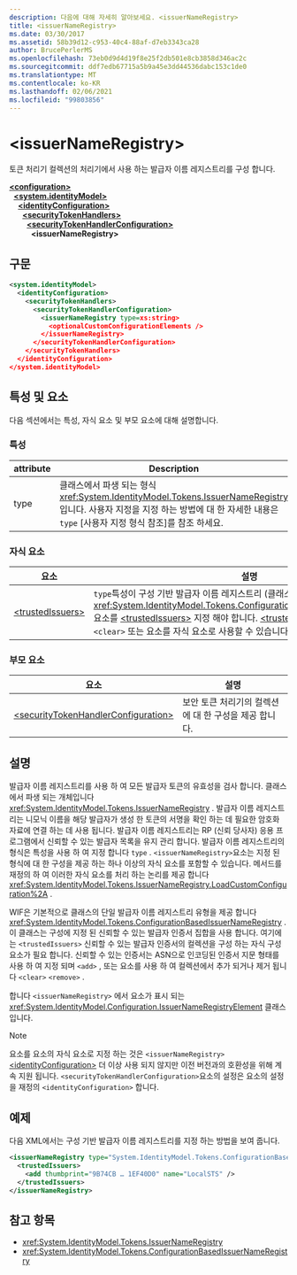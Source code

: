 ```yaml
---
description: 다음에 대해 자세히 알아보세요. <issuerNameRegistry>
title: <issuerNameRegistry>
ms.date: 03/30/2017
ms.assetid: 58b39d12-c953-40c4-88af-d7eb3343ca28
author: BrucePerlerMS
ms.openlocfilehash: 73eb0d9d4d19f8e25f2db501e8cb3858d346ac2c
ms.sourcegitcommit: ddf7edb67715a5b9a45e3dd44536dabc153c1de0
ms.translationtype: MT
ms.contentlocale: ko-KR
ms.lasthandoff: 02/06/2021
ms.locfileid: "99803856"
---
```

# \<issuerNameRegistry>

토큰 처리기 컬렉션의 처리기에서 사용 하는 발급자 이름 레지스트리를 구성 합니다.  
  
[**\<configuration>**](../configuration-element.md)\
&nbsp;&nbsp;[**\<system.identityModel>**](system-identitymodel.md)\
&nbsp;&nbsp;&nbsp;&nbsp;[**\<identityConfiguration>**](identityconfiguration.md)\
&nbsp;&nbsp;&nbsp;&nbsp;&nbsp;&nbsp;[**\<securityTokenHandlers>**](securitytokenhandlers.md)\
&nbsp;&nbsp;&nbsp;&nbsp;&nbsp;&nbsp;&nbsp;&nbsp;[**\<securityTokenHandlerConfiguration>**](securitytokenhandlerconfiguration.md)\
&nbsp;&nbsp;&nbsp;&nbsp;&nbsp;&nbsp;&nbsp;&nbsp;&nbsp;&nbsp;**\<issuerNameRegistry>**  
  
## <a name="syntax"></a>구문  
  
```xml  
<system.identityModel>  
  <identityConfiguration>  
    <securityTokenHandlers>  
      <securityTokenHandlerConfiguration>  
        <issuerNameRegistry type=xs:string>  
          <optionalCustomConfigurationElements />  
        </issuerNameRegistry>  
      </securityTokenHandlerConfiguration>  
    </securityTokenHandlers>  
  </identityConfiguration>  
</system.identityModel>  
```  
  
## <a name="attributes-and-elements"></a>특성 및 요소  

 다음 섹션에서는 특성, 자식 요소 및 부모 요소에 대해 설명합니다.  
  
### <a name="attributes"></a>특성  
  
|attribute|Description|  
|---------------|-----------------|  
|type|클래스에서 파생 되는 형식 <xref:System.IdentityModel.Tokens.IssuerNameRegistry> 입니다. 사용자 지정을 지정 하는 방법에 대 한 자세한 내용은 `type` [사용자 지정 형식 참조]를 참조 하세요.|  
  
### <a name="child-elements"></a>자식 요소  
  
|요소|설명|  
|-------------|-----------------|  
|[\<trustedIssuers>](trustedissuers.md)|`type`특성이 구성 기반 발급자 이름 레지스트리 (클래스)를 지정 하는 경우 <xref:System.IdentityModel.Tokens.ConfigurationBasedIssuerNameRegistry> 요소를 [\<trustedIssuers>](trustedissuers.md) 지정 해야 합니다. [\<trustedIssuers>](trustedissuers.md)요소는 `<add>` , `<clear>` 또는 요소를 자식 요소로 사용할 수 있습니다 `<remove>` .|  
  
### <a name="parent-elements"></a>부모 요소  
  
|요소|설명|  
|-------------|-----------------|  
|[\<securityTokenHandlerConfiguration>](securitytokenhandlerconfiguration.md)|보안 토큰 처리기의 컬렉션에 대 한 구성을 제공 합니다.|  
  
## <a name="remarks"></a>설명  

 발급자 이름 레지스트리를 사용 하 여 모든 발급자 토큰의 유효성을 검사 합니다. 클래스에서 파생 되는 개체입니다 <xref:System.IdentityModel.Tokens.IssuerNameRegistry> . 발급자 이름 레지스트리는 니모닉 이름을 해당 발급자가 생성 한 토큰의 서명을 확인 하는 데 필요한 암호화 자료에 연결 하는 데 사용 됩니다. 발급자 이름 레지스트리는 RP (신뢰 당사자) 응용 프로그램에서 신뢰할 수 있는 발급자 목록을 유지 관리 합니다. 발급자 이름 레지스트리의 형식은 특성을 사용 하 여 지정 합니다 `type` . `<issuerNameRegistry>`요소는 지정 된 형식에 대 한 구성을 제공 하는 하나 이상의 자식 요소를 포함할 수 있습니다. 메서드를 재정의 하 여 이러한 자식 요소를 처리 하는 논리를 제공 합니다 <xref:System.IdentityModel.Tokens.IssuerNameRegistry.LoadCustomConfiguration%2A> .  
  
 WIF은 기본적으로 클래스의 단일 발급자 이름 레지스트리 유형을 제공 합니다 <xref:System.IdentityModel.Tokens.ConfigurationBasedIssuerNameRegistry> . 이 클래스는 구성에 지정 된 신뢰할 수 있는 발급자 인증서 집합을 사용 합니다. 여기에는 `<trustedIssuers>` 신뢰할 수 있는 발급자 인증서의 컬렉션을 구성 하는 자식 구성 요소가 필요 합니다. 신뢰할 수 있는 인증서는 ASN으로 인코딩된 인증서 지문 형태를 사용 하 여 지정 되며 `<add>` , 또는 요소를 사용 하 여 컬렉션에서 추가 되거나 제거 됩니다 `<clear>` `<remove>` .  
  
 합니다 `<issuerNameRegistry>` 에서 요소가 표시 되는 <xref:System.IdentityModel.Configuration.IssuerNameRegistryElement> 클래스입니다.  
  
> [!NOTE]
> 요소를 요소의 자식 요소로 지정 하는 것은 `<issuerNameRegistry>` [\<identityConfiguration>](identityconfiguration.md) 더 이상 사용 되지 않지만 이전 버전과의 호환성을 위해 계속 지원 됩니다. `<securityTokenHandlerConfiguration>`요소의 설정은 요소의 설정을 재정의 `<identityConfiguration>` 합니다.  
  
## <a name="example"></a>예제  

 다음 XML에서는 구성 기반 발급자 이름 레지스트리를 지정 하는 방법을 보여 줍니다.  
  
```xml  
<issuerNameRegistry type="System.IdentityModel.Tokens.ConfigurationBasedIssuerNameRegistry, System.IdentityModel, Version=4.0.0.0, Culture=neutral, PublicKeyToken=b77a5c561934e089">  
  <trustedIssuers>  
    <add thumbprint="9B74CB … 1EF40D0" name="LocalSTS" />  
  </trustedIssuers>  
</issuerNameRegistry>  
```  
  
## <a name="see-also"></a>참고 항목

- <xref:System.IdentityModel.Tokens.IssuerNameRegistry>
- <xref:System.IdentityModel.Tokens.ConfigurationBasedIssuerNameRegistry>
